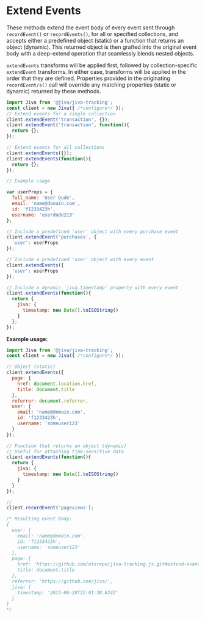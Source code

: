 # Extend Events

These methods extend the event body of every event sent through `recordEvent()` or `recordEvents()`, for all or specified collections, and accepts either a predefined object (static) or a function that returns an object (dynamic). This returned object is then grafted into the original event body with a deep-extend operation that seamlessly blends nested objects.

`extendEvents` transforms will be applied first, followed by collection-specific `extendEvent` transforms. In either case, transforms will be applied in the order that they are defined. Properties provided in the originating `recordEvent/s()` call will override any matching properties (static or dynamic) returned by these methods.

```javascript
import Jiva from '@jiva/jiva-tracking';
const client = new Jiva({ /*configure*/ });
// Extend events for a single collection
client.extendEvent('transaction', {});
client.extendEvent('transaction', function(){
  return {};
});

// Extend events for all collections
client.extendEvents({});
client.extendEvents(function(){
  return {};
});

// Example usage

var userProps = {
  full_name: 'User Dude',
  email: 'name@domain.com',
  id: 'f1233423h',
  username: 'userdude213'
};

// Include a predefined 'user' object with every purchase event
client.extendEvent('purchases', {
  'user': userProps
});

// Include a predefined 'user' object with every event
client.extendEvents({
  'user': userProps
});

// Include a dynamic 'jiva.timestamp' property with every event
client.extendEvents(function(){
  return {
    jiva: {
      timestamp: new Date().toISOString()
    }
  };
});
```

**Example usage:**

```javascript
import Jiva from '@jiva/jiva-tracking';
const client = new Jiva({ /*configure*/ });

// Object (static)
client.extendEvents({
  page: {
    href: document.location.href,
    title: document.title
  },
  referrer: document.referrer,
  user: {
    email: 'name@domain.com',
    id: 'f1233423h',
    username: 'someuser123'
  }
});

// Function that returns an object (dynamic)
// Useful for attaching time-sensitive data
client.extendEvents(function(){
  return {
    jiva: {
      timestamp: new Date().toISOString()
    }
  }
});

//
client.recordEvent('pageviews');

/* Resulting event body:
{
  user: {
    email: 'name@domain.com',
    id: 'f1233423h',
    username: 'someuser123'
  },
  page: {
    href: 'https://github.com/etsrepo/jiva-tracking.js.git#extend-events',
    title: document.title
  },
  referrer: 'https://github.com/jiva/',
  jiva: {
    timestamp: '2015-06-28T22:01:38.824Z'
  }
}
*/
```

